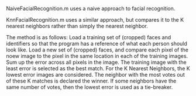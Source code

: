 NaiveFacialRecognition.m uses a naive approach to facial recognition. 

KnnFacialRecognition.m uses a similar approach, but compares it to the K nearest neighbors rather than simply the nearest neighbor. 

The method is as follows: 
Load a training set of (cropped) faces and identifiers so that the program has a reference of what each person should look like. 
Load a new set of (cropped) faces, and compare each pixel of the noew image to the pixel in the same location in each of the 
training images. Sum up the error across all pixels in the image. The training image with the least error is selected as the best match. 
For the K Nearest Neighbors, the K lowest error images are considered. The neighbor with the most votes out of these K matches is 
declared the winner. If some neighbors have the same number of votes, then the lowest error is used as a tie-breaker. 
